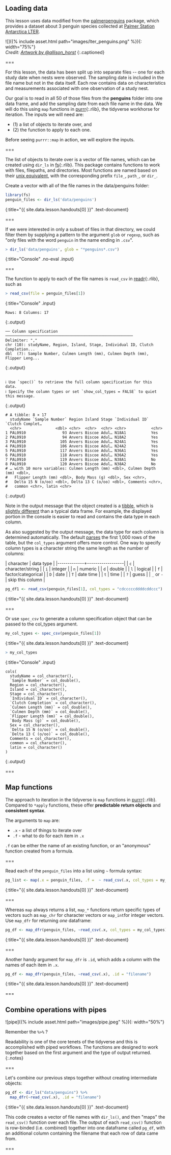 ---
---

## Loading data

This lesson uses data modified from the [palmerpenguins](https://allisonhorst.github.io/palmerpenguins/index.html) package, which provides a dataset about 3 penguin species collected at [Palmer Station Antarctica LTER](https://pal.lternet.edu/). 

![]({% include asset.html path="images/lter_penguins.png" %}){: width="75%"}  
*Credit: [Artwork by @allison_horst](https://www.allisonhorst.com/)*
{:.captioned}


===

For this lesson, the data has been split up into separate files -- one for each study date when nests were observed. The sampling date is included in the file name but not in the data itself. Each row contains data on characteristics and measurements associated with one observation of a study nest. 

Our goal is to read in all 50 of those files from the **penguins** folder into one data frame, and add the sampling date from each file name in the data. We will do this using `map` functions in [purrr](){:.rlib}, the tidyverse workhorse for iteration. The inputs we will need are:

* (1) a list of objects to iterate over, and 
* (2) the function to apply to each one. 

Before seeing `purrr::map` in action, we will explore the inputs. 

===

The list of objects to iterate over is a vector of file names, which can be created using `dir_ls` in [fs](){:.rlib}. This package contains functions to work with files, filepaths, and directories. Most functions are named based on their [unix equivalent](https://fs.r-lib.org/articles/function-comparisons.html), with the corresponding prefix `file_`, `path_`, or `dir_`. 

Create a vector with all of the file names in the data/penguins folder:



~~~r
library(fs)
penguin_files <- dir_ls('data/penguins')
~~~
{:title="{{ site.data.lesson.handouts[0] }}" .text-document}


===

If we were interested in only a subset of files in that directory, we could filter them by supplying a pattern to the argument `glob` or `regexp`, such as "only files with the word `penguin` in the name ending in `.csv`". 



~~~r
> dir_ls('data/penguins', glob = "*penguins*.csv")
~~~
{:title="Console" .no-eval .input}



===

The function to apply to each of the file names is `read_csv` in [readr](){:.rlib}, such as



~~~r
> read_csv(file = penguin_files[1])
~~~
{:title="Console" .input}


~~~
Rows: 8 Columns: 17
~~~
{:.output}


~~~
── Column specification ────────────────────────────────────────────────────────
Delimiter: ","
chr (10): studyName, Region, Island, Stage, Individual ID, Clutch Completion...
dbl  (7): Sample Number, Culmen Length (mm), Culmen Depth (mm), Flipper Leng...
~~~
{:.output}


~~~

ℹ Use `spec()` to retrieve the full column specification for this data.
ℹ Specify the column types or set `show_col_types = FALSE` to quiet this message.
~~~
{:.output}


~~~
# A tibble: 8 × 17
  studyName `Sample Number` Region Island Stage `Individual ID` `Clutch Complet…
  <chr>               <dbl> <chr>  <chr>  <chr> <chr>           <chr>           
1 PAL0910                93 Anvers Biscoe Adul… N18A1           Yes             
2 PAL0910                94 Anvers Biscoe Adul… N18A2           Yes             
3 PAL0910               105 Anvers Biscoe Adul… N24A1           Yes             
4 PAL0910               106 Anvers Biscoe Adul… N24A2           Yes             
5 PAL0910               117 Anvers Biscoe Adul… N36A1           Yes             
6 PAL0910               118 Anvers Biscoe Adul… N36A2           Yes             
7 PAL0910               119 Anvers Biscoe Adul… N38A1           No              
8 PAL0910               120 Anvers Biscoe Adul… N38A2           No              
# … with 10 more variables: Culmen Length (mm) <dbl>, Culmen Depth (mm) <dbl>,
#   Flipper Length (mm) <dbl>, Body Mass (g) <dbl>, Sex <chr>,
#   Delta 15 N (o/oo) <dbl>, Delta 13 C (o/oo) <dbl>, Comments <chr>,
#   common <chr>, latin <chr>
~~~
{:.output}


Note in the output message that the object created is a [tibble](https://r4ds.had.co.nz/tibbles.html), which is [slightly different](https://blog.rstudio.com/2016/03/24/tibble-1-0-0/) than a typical data frame. For example, the displayed portion in the console is easier to read and contains the data type in each column. 

As also suggested by the output message, the data type for each column is determined automatically. The default [parses](https://readr.tidyverse.org/articles/readr.html#vector-parsers) the first 1,000 rows of the table, but the `col_types` argument offers more control. One way to specify column types is a character string the same length as the number of columns:

| character   | data type       |
|-------------+------------------|
| `c`    |  character/string    |
| `i`    |  integer             |
| `n`    |  numeric             |
| `d`    |  double              |
| `l`    | logical              |
| `f`    | factor/categorical   |
| `D`    | date             |
| `T`    | date time        |
| `t`    | time       |
| `?`    | guess      |
| `_` or `-` | skip this column |



~~~r
pg_df1 <- read_csv(penguin_files[1], col_types = "cdcccccddddcddccc")
~~~
{:title="{{ site.data.lesson.handouts[0] }}" .text-document}


===

Or use `spec_csv` to generate a column specification object that can be passed to the col_types argument. 



~~~r
my_col_types <- spec_csv(penguin_files[1])
~~~
{:title="{{ site.data.lesson.handouts[0] }}" .text-document}



~~~r
> my_col_types
~~~
{:title="Console" .input}


~~~
cols(
  studyName = col_character(),
  `Sample Number` = col_double(),
  Region = col_character(),
  Island = col_character(),
  Stage = col_character(),
  `Individual ID` = col_character(),
  `Clutch Completion` = col_character(),
  `Culmen Length (mm)` = col_double(),
  `Culmen Depth (mm)` = col_double(),
  `Flipper Length (mm)` = col_double(),
  `Body Mass (g)` = col_double(),
  Sex = col_character(),
  `Delta 15 N (o/oo)` = col_double(),
  `Delta 13 C (o/oo)` = col_double(),
  Comments = col_character(),
  common = col_character(),
  latin = col_character()
)
~~~
{:.output}


===

## Map functions

The approach to iteration in the tidyverse is `map` functions in [purrr](){:.rlib}. Compared to `*apply` functions, these offer **predictable return objects** and **consistent syntax**. 

The arguments to `map` are: 

* `.x` - a list of things to iterate over
* `.f` - what to do for each item in `.x`

`.f` can be either the name of an existing function, or an "anonymous" function created from a formula. 

===

Read each of the `penguin_files` into a list using `~` formula syntax:



~~~r
pg_list <- map(.x = penguin_files, .f =  ~ read_csv(.x, col_types = my_col_types))
~~~
{:title="{{ site.data.lesson.handouts[0] }}" .text-document}


===

Whereas `map` always returns a list, `map_*` functions return specific types of vectors such as `map_chr` for character vectors or `map_int`for integer vectors. Use `map_dfr` for returning *one* dataframe:



~~~r
pg_df <- map_dfr(penguin_files, ~read_csv(.x, col_types = my_col_types))
~~~
{:title="{{ site.data.lesson.handouts[0] }}" .text-document}



===

Another handy argument for `map_dfr` is `.id`, which adds a column with the names of each item in `.x`. 



~~~r
pg_df <- map_dfr(penguin_files, ~read_csv(.x), .id = "filename")
~~~
{:title="{{ site.data.lesson.handouts[0] }}" .text-document}


===

## Combine operations with pipes


![pipe]({% include asset.html path="images/pipe.jpeg" %}){: width="50%"}

Remember the `%>%` ? 

Readability is one of the core tenets of the tidyverse and this is accomplished with piped workflows. The functions are designed to work together based on the first argument and the type of output returned. 
{:.notes}

===

Let's combine our previous steps together without creating intermediate objects:



~~~r
pg_df <- dir_ls("data/penguins") %>%
  map_dfr(~read_csv(.x), .id = "filename")
~~~
{:title="{{ site.data.lesson.handouts[0] }}" .text-document}


This code creates a vector of file names with `dir_ls()`, and then "maps" the `read_csv()` function over each file. The output of each `read_csv()` function is row-binded (i.e. combined) together into one dataframe called `pg_df`, with an additional column containing the filename that each row of data came from. 

===

